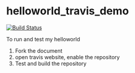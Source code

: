 # helloworld_travis_demo

[![Build Status](https://travis-ci.org/rutujar/helloworld_travis_demo.svg?branch=master)](https://travis-ci.org/rutujar/helloworld_travis_demo)


To run and test my helloworld
1. Fork the document 
2. open travis website, enable the repository
3. Test and build the repository
